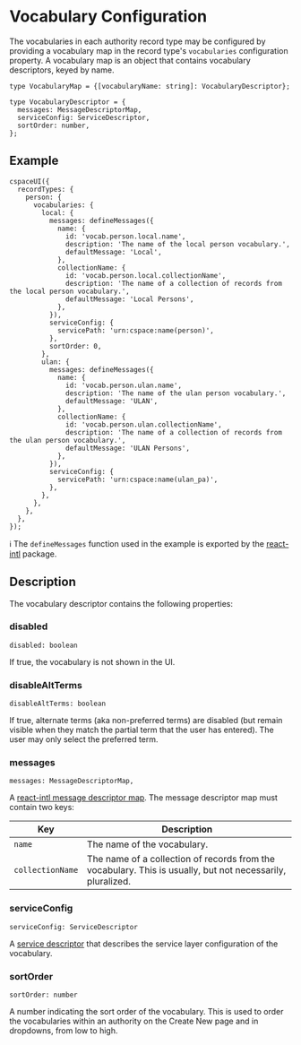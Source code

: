 # Vocabulary Configuration

The vocabularies in each authority record type may be configured by providing a vocabulary map in the record type's `vocabularies` configuration property. A vocabulary map is an object that contains vocabulary descriptors, keyed by name.

```
type VocabularyMap = {[vocabularyName: string]: VocabularyDescriptor};
```
```
type VocabularyDescriptor = {
  messages: MessageDescriptorMap,
  serviceConfig: ServiceDescriptor,
  sortOrder: number,
};
```

## Example

```
cspaceUI({
  recordTypes: {
    person: {
      vocabularies: {
        local: {
          messages: defineMessages({
            name: {
              id: 'vocab.person.local.name',
              description: 'The name of the local person vocabulary.',
              defaultMessage: 'Local',
            },
            collectionName: {
              id: 'vocab.person.local.collectionName',
              description: 'The name of a collection of records from the local person vocabulary.',
              defaultMessage: 'Local Persons',
            },
          }),
          serviceConfig: {
            servicePath: 'urn:cspace:name(person)',
          },
          sortOrder: 0,
        },
        ulan: {
          messages: defineMessages({
            name: {
              id: 'vocab.person.ulan.name',
              description: 'The name of the ulan person vocabulary.',
              defaultMessage: 'ULAN',
            },
            collectionName: {
              id: 'vocab.person.ulan.collectionName',
              description: 'The name of a collection of records from the ulan person vocabulary.',
              defaultMessage: 'ULAN Persons',
            },
          }),
          serviceConfig: {
            servicePath: 'urn:cspace:name(ulan_pa)',
          },
        },
      },
    },
  },
});
```

ℹ️ The `defineMessages` function used in the example is exported by the [react-intl](https://github.com/yahoo/react-intl/wiki) package.

## Description

The vocabulary descriptor contains the following properties:

### disabled
```
disabled: boolean
```
If true, the vocabulary is not shown in the UI.

### disableAltTerms
```
disableAltTerms: boolean
```
If true, alternate terms (aka non-preferred terms) are disabled (but remain visible when they match the partial term that the user has entered). The user may only select the preferred term.

### messages
```
messages: MessageDescriptorMap,
```
A [react-intl message descriptor map](https://github.com/yahoo/react-intl/wiki/API#definemessages). The message descriptor map must contain two keys:

|Key             |Description|
|----------------|-----------|
|`name`          |The name of the vocabulary.|
|`collectionName`|The name of a collection of records from the vocabulary. This is usually, but not necessarily, pluralized.|


### serviceConfig
```
serviceConfig: ServiceDescriptor
```
A [service descriptor](./RecordServiceConfiguration.md) that describes the service layer configuration of the vocabulary.

### sortOrder
```
sortOrder: number
```
A number indicating the sort order of the vocabulary. This is used to order the vocabularies within an authority on the Create New page and in dropdowns, from low to high.
